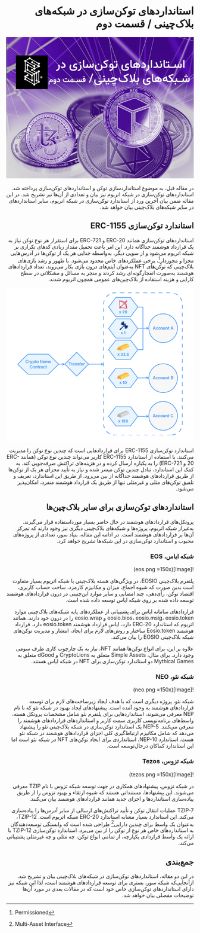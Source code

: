 <div dir="rtl">
  
# استانداردهای توکن‌سازی در شبکه‌های بلاک‌چینی / قسمت دوم

![Image](9.jpeg)

در مقاله قبل، به موضوع استانداردسازی توکن و استانداردهای توکن‌سازی پرداخته شد. استانداردهای توکن‌سازی در شبکه اتریوم نیز بیان و تعدادی از آن‌ها نیز تشریح شد. در این مقاله ضمن بیان آخرین ورد از استاندارد توکن‌سازی در شبکه اتریوم، سایر استانداردهای در سایر شبکه‌های بلاک‌چینی بیان خواهد شد.

## استاندارد توکن‌سازی ERC-1155

استانداردهای توکن‌سازی همانند ERC-20 و ERC-721 برای استقرار هر نوع توکن نیاز به یک قرارداد هوشمند جداگانه دارد. این امر باعث تحمیل مقدار زیادی کدهای تکراری بر شبکه اتریوم می‌شود و از سویی دیگر، به‌واسطه جدایی هر یک از توکن‌ها در آدرس‌هایی مجزا و مجوزدار[^1]، برخی عملکردهای خاص محدود می‌شود. با ظهور و رشد بازی‌های بلاک‌چینی که توکن‌های NFT به‌عنوان آیتم‌های درون بازی بکار می‌روند، تعداد قراردادهای هوشمند به‌صورت انفجارگونه‌ای رشد کردند و منجر به مسائل و مشکلاتی در سطح کارایی و هزینه استفاده از بلاک‌چین‌های عمومی همچون اتریوم شدند.

![Image](erc1155.png)

استاندارد توکن‌سازی ERC-1155 برای قراردادهایی است که چندین نوع توکن را مدیریت می‌کنند. با استفاده از استاندارد ERC-1155 کاربر می‌تواند چندین نوع توکن (همانند ERC-20 و ERC-721) را به یکباره ارسال کرده و در هزینه‌های تراکنش صرفه‌جویی کند. به کمک این استاندارد، تبادل چندین توکن میسر شده و نیاز به تأیید مجزای هر یک از توکن‌ها از طریق قراردادهای هوشمند جداگانه از بین می‌رود. از طریق این استاندارد، تعریف و تلفیق توکن‌های مثلی و غیرمثلی تنها از طریق یک قرارداد هوشمند منفرد، امکان‌پذیر می‌شود.

## استانداردهای توکن‌سازی برای سایر بلاک‌چین‌ها

پروتکل‌های قراردادهای هوشمند در حال حاضر بسیار مورداستفاده قرار می‌گیرند. به‌غیراز شبکه اتریوم، پروژه‌ها و شبکه‌های بلاک‌چینی دیگری نیز وجود دارند که تمرکز آن‌ها بر قراردادهای هوشمند است. در ادامه این مقاله، بنیاد سور، تعدادی از پروژه‌های محبوب و استاندارد توکن‌سازی در این شبکه‌ها تشریح خواهد کرد.

### شبکه ایاس، EOS

![Image](eos.png =150x)

پلتفرم بلاک‌چینی EOSIO، در ویژگی‌های هسته بلاک‌چینی با شبکه اتریوم بسیار متفاوت است بدین صورت که شیوه اجماع، میزان و مکانیزم کارمزد، ساخت حساب کاربری، اقتصاد توکن، رأی‌دهی، چند امضایی و سایر موارد این‌چنینی در درون قراردادهای هوشمند توسعه داده شده بر روی شبکه ایاس توسعه داده شده است.

قراردادهای سامانه ایاس برای پشتیبانی از عملکردهای پایه شبکه‌های بلاک‌چینی موارد eosio.bios، eosio.msig، eosio.token و eosio.wrap را در درون خود دارند. همانند اتریوم که استاندارد ERC-20 دارد، ایاس قرارداد هوشمند eosio.token دارد. قرارداد هوشمند Eosio.token ساختار و روش‌های لازم برای ایجاد، انتشار و مدیریت توکن‌های شبکه بلاک‌چینی EOSIO را بیان می‌کند.

علاوه بر این، برای انواع توکن‌ها همانند NFT، نیاز به یک چارچوب کاری طرف سومی وجود دارد. برای مثال، Simple Assets متعلق به CryptoLions و dGood متعلق به Mythical Games دو استاندارد توکن‌سازی برای NFT در شبکه ایاس هستند.


### شبکه نئو، NEO

![Image](neo.png =150x)

شبکه نئو، پروژه دیگری است که با هدف ایجاد زیرساخت‌های لازم برای توسعه قراردادهای هوشمند به وجود آمده است. پیشنهادهای ایجاد بهبود در شبکه نئو که با نام NEP معرفی می‌شوند، استانداردهایی برای پلتفرم نئو شامل مشخصات پروتکل هسته، واسط‌های برنامه‌نویسی کاربری سمت کاربر و استانداردهای قراردادهای هوشمند را معرفی می‌کنند. NEP-5 یک استاندارد توکن‌سازی در شبکه بلاک‌چینی نئو را پیشنهاد می‌دهد که شامل مکانیزم ارتباط‌گیری کلی اجزای قراردادهای هوشمند در شبکه نئو هست. استاندارد NEP-10، استانداردی برای ایجاد توکن‌های NFT در شبکه نئو است اما این استاندارد کماکان درحال‌توسعه است.


### شبکه تزوس، Tezos

![Image](tezos.png =150x)

در شبکه تزوس، پیشنهادهای همکاری در جهت توسعه شبکه تزوس با نام TZIP معرفی می‌شوند. این پیشنهادها، مستنداتی هستند که شیوه ارتقاء و بهبود تزوس را از طریق پیاده‌سازی استانداردها و اجزای جدید همانند قراردادهای هوشمند بیان می‌کنند.

TZIP-7 عملیات انتقال توکن و تأیید تراکنش‌های ارسالی از سایر آدرس‌ها را پیاده‌سازی می‌کند. این استاندارد بسیار مشابه استاندارد ERC-20 شبکه اتریوم است. TZIP-12، به‌عنوان یک واسط برای چندین دارایی[^2] طراحی شده است که وابستگی توسعه‌دهندگان به استانداردهای خاص هر نوع از توکن را از بین می‌برد. استاندارد توکن‌سازی TZIP-12 با ارائه یک واسط قراردادی یکپارچه، از تمامی انواع توکن، چه مثلی و چه غیرمثلی پشتیبانی می‌کند.

## جمع‌بندی

در این دو مقاله، استانداردهای توکن‌سازی در شبکه‌های بلاک‌چینی بیان و تشریح شد، ازآنجایی‌که شبکه سور، بستری برای توسعه قراردادهای هوشمند است، لذا این شبکه نیز دارای استانداردهای توکن‌سازی خاص خود است که در مقالات بعدی در مورد آن‌ها توضیحات مفصلی بیان خواهد شد.

[^1]: Permissioned

[^2]: Multi-Asset Interface

</div>
